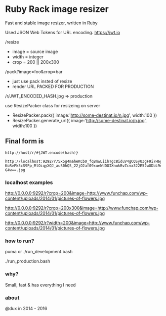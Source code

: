 Ruby Rack image resizer
=====================

Fast and stable image resizer, written in Ruby

Used JSON Web Tokens for URL encoding. https://jwt.io

/resize

* image = source image
* width = integer
* crop = 200 || 200x300

/pack?image=foo&crop=bar

* just use pack insted of resize
* render URL PACKED FOR PRODUCTION

/r/JWT_ENCODED_HASH.jpg => production

use ResizePacker class for resizeing on server

* ResizePacker.pack({ image:'http://some-destinat.io/n.jpg', width:100 })
* ResizePacker.generate_url({ image:'http://some-destinat.io/n.jpg', width:100 })

## Final form is

```
http://host/r/#{JWT.encode(hash)}
```

```
http://localhost:9292/r/5x5g4maheKCb0_fqBmwLiihTgc8iduV4gCQSyU3gF9i7H6gPjDdrDjlNjUb9ybJRSwHNo2jQ9Z0aOrSn-KoRvFk5cS9Pp_MlOiqyXQJ_auS0hQS_22jO2af09xueWdDOIXnukBvZcvx322E52wUDbL9cwxAHiRzrpaTgG7EJ8iqI9zALF7_M0UfLDCFrtsKVRHLymPEQlQhqEzOnxQ-G4w==.jpg
```


### localhost examples

http://0.0.0.0:9292/r?crop=200&image=http://www.funchap.com/wp-content/uploads/2014/01/pictures-of-flowers.jpg

http://0.0.0.0:9292/r?crop=200x300&image=http://www.funchap.com/wp-content/uploads/2014/01/pictures-of-flowers.jpg

http://0.0.0.0:9292/r?width=200&image=http://www.funchap.com/wp-content/uploads/2014/01/pictures-of-flowers.jpg


### how to run?

puma or ./run_development.bash

./run_production.bash

### why?

Small, fast & has everything I need


### about

@dux in 2014 - 2016
